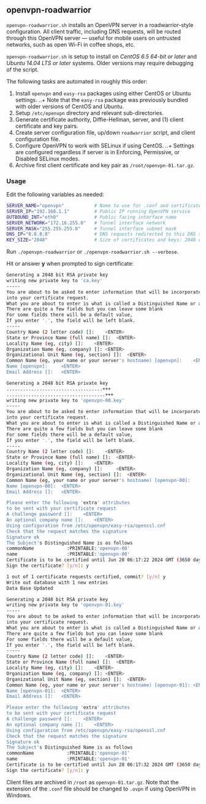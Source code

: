 openvpn-roadwarrior
-----
`openvpn-roadwarrior.sh` installs an OpenVPN server in a roadwarrior-style configuration. All client traffic, including DNS requests, will be routed through this OpenVPN server — useful for mobile users on untrusted networks, such as open Wi-Fi in coffee shops, etc.

`openvpn-roadwarrior.sh` is setup to install on *CentOS 6.5 64-bit or later* and *Ubuntu 14.04 LTS or later* systems. Older versions may require debugging of the script.

The following tasks are automated in roughly this order:

1. Install `openvpn` and `easy-rsa` packages using either CentOS or Ubuntu settings.
..+ Note that the `easy-rsa` package was previously bundled with older versions of CentOS and Ubuntu.
2. Setup `/etc/openvpn` directory and relevant sub-directories.
3. Generate certificate authority, Diffie-Hellman, server, and (1) client certificate and key pairs.
4. Create server configuration file, up/down `roadwarrior` script, and client configuration file.
5. Configure OpenVPN to work with SELinux if using CentOS.
..+ Settings are configured regardless if server is in Enforcing, Permissive, or Disabled SELinux modes.
6. Archive first client certificate and key pair as `/root/openvpn-01.tar.gz`.

### Usage

Edit the following variables as needed:

````bash
SERVER_NAME="openvpn"           # Name to use for .conf and certificate files
SERVER_IP="192.168.1.1"         # Public IP running OpenVPN service
OUTBOUND_INT="eth0"             # Public facing interface name
SERVER_NETWORK="172.16.255.0"   # Tunnel interface network
SERVER_MASK="255.255.255.0"     # Tunnel interface subnet mask
DNS_IP="8.8.8.8"                # DNS requests redirected to this DNS server
KEY_SIZE="2048"                 # Size of certificates and keys: 2048 or 4096
````

Run `./openvpn-roadwarrior` or `./openvpn-roadwarrior.sh --verbose`.

Hit **<ENTER>** or answer **y** when prompted to sign certificate:

```bash
Generating a 2048 bit RSA private key
writing new private key to 'ca.key'
-----
You are about to be asked to enter information that will be incorporated
into your certificate request.
What you are about to enter is what is called a Distinguished Name or a DN.
There are quite a few fields but you can leave some blank
For some fields there will be a default value,
If you enter '.', the field will be left blank.
-----
Country Name (2 letter code) []:	<ENTER>
State or Province Name (full name) []:	<ENTER>
Locality Name (eg, city) []:	<ENTER>
Organization Name (eg, company) []:	<ENTER>
Organizational Unit Name (eg, section) []:	<ENTER>
Common Name (eg, your name or your server's hostname) [openvpn]:	<ENTER>
Name [openvpn]:		<ENTER>
Email Address []:	<ENTER>
````

````bash
Generating a 2048 bit RSA private key
...................................+++
....................................+++
writing new private key to 'openvpn-00.key'
-----
You are about to be asked to enter information that will be incorporated
into your certificate request.
What you are about to enter is what is called a Distinguished Name or a DN.
There are quite a few fields but you can leave some blank
For some fields there will be a default value,
If you enter '.', the field will be left blank.
-----
Country Name (2 letter code) []:	<ENTER>
State or Province Name (full name) []:	<ENTER>
Locality Name (eg, city) []:	<ENTER>
Organization Name (eg, company) []:		<ENTER>
Organizational Unit Name (eg, section) []:	<ENTER>
Common Name (eg, your name or your server's hostname) [openvpn-00]:
Name [openvpn-00]:	<ENTER>	
Email Address []:	<ENTER>

Please enter the following 'extra' attributes
to be sent with your certificate request
A challenge password []:	<ENTER>
An optional company name []:	<ENTER>
Using configuration from /etc/openvpn/easy-rsa/openssl.cnf
Check that the request matches the signature
Signature ok
The Subject's Distinguished Name is as follows
commonName            :PRINTABLE:'openvpn-00'
name                  :PRINTABLE:'openvpn-00'
Certificate is to be certified until Jun 28 06:17:22 2024 GMT (3650 days)
Sign the certificate? [y/n]: y

1 out of 1 certificate requests certified, commit? [y/n] y
Write out database with 1 new entries
Data Base Updated
````

````bash
Generating a 2048 bit RSA private key
writing new private key to 'openvpn-01.key'
-----
You are about to be asked to enter information that will be incorporated
into your certificate request.
What you are about to enter is what is called a Distinguished Name or a DN.
There are quite a few fields but you can leave some blank
For some fields there will be a default value,
If you enter '.', the field will be left blank.
-----
Country Name (2 letter code) []:	<ENTER>
State or Province Name (full name) []:	<ENTER>
Locality Name (eg, city) []:	<ENTER>
Organization Name (eg, company) []:	<ENTER>
Organizational Unit Name (eg, section) []:	<ENTER>
Common Name (eg, your name or your server's hostname) [openvpn-01]:	<ENTER>
Name [openvpn-01]:	<ENTER>
Email Address []:	<ENTER>

Please enter the following 'extra' attributes
to be sent with your certificate request
A challenge password []:	<ENTER>
An optional company name []:	<ENTER>
Using configuration from /etc/openvpn/easy-rsa/openssl.cnf
Check that the request matches the signature
Signature ok
The Subject's Distinguished Name is as follows
commonName            :PRINTABLE:'openvpn-01'
name                  :PRINTABLE:'openvpn-01'
Certificate is to be certified until Jun 28 06:17:32 2024 GMT (3650 days)
Sign the certificate? [y/n]: y
````

Client files are archived in `/root` as `openvpn-01.tar.gz`. Note that the extension of the `.conf` file should be changed to `.ovpn` if using OpenVPN in Windows.
